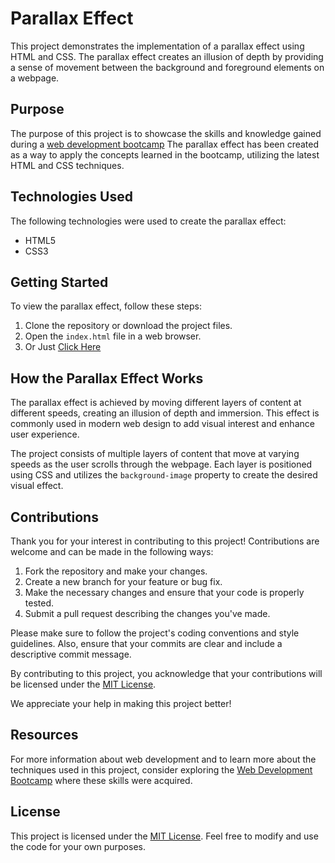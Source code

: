 # Parallax Effect

This project demonstrates the implementation of a parallax effect using HTML and CSS. The parallax effect creates an illusion of depth by providing a sense of movement between the background and foreground elements on a webpage.

## Purpose

The purpose of this project is to showcase the skills and knowledge gained during a [web development bootcamp](https://github.com/abhiXsliet/webDevelopment-Bootcamp) The parallax effect has been created as a way to apply the concepts learned in the bootcamp, utilizing the latest HTML and CSS techniques.

## Technologies Used

The following technologies were used to create the parallax effect:

- HTML5
- CSS3

## Getting Started

To view the parallax effect, follow these steps:

1. Clone the repository or download the project files.
2. Open the `index.html` file in a web browser. 
3. Or Just [Click Here](https://abhixsliet.github.io/parallex-effect/)

## How the Parallax Effect Works

The parallax effect is achieved by moving different layers of content at different speeds, creating an illusion of depth and immersion. This effect is commonly used in modern web design to add visual interest and enhance user experience.

The project consists of multiple layers of content that move at varying speeds as the user scrolls through the webpage. Each layer is positioned using CSS and utilizes the `background-image` property to create the desired visual effect.

## Contributions

Thank you for your interest in contributing to this project! Contributions are welcome and can be made in the following ways:

1. Fork the repository and make your changes.
2. Create a new branch for your feature or bug fix.
3. Make the necessary changes and ensure that your code is properly tested.
4. Submit a pull request describing the changes you've made.

Please make sure to follow the project's coding conventions and style guidelines. Also, ensure that your commits are clear and include a descriptive commit message.

By contributing to this project, you acknowledge that your contributions will be licensed under the [MIT License](LICENSE).

We appreciate your help in making this project better!

## Resources

For more information about web development and to learn more about the techniques used in this project, consider exploring the [Web Development Bootcamp](https://github.com/abhiXsliet/webDevelopment-Bootcamp) where these skills were acquired.

## License

This project is licensed under the [MIT License](LICENSE). Feel free to modify and use the code for your own purposes.